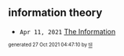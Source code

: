 ## information theory


* <code>Apr 11, 2021</code> [The Information](2021-04-11T18-17-33-the-information.md)

<sup><sub>generated 27 Oct 2021 04:47:10 by <a href='https://github.com/senorprogrammer/til'>til</a></sub></sup>
